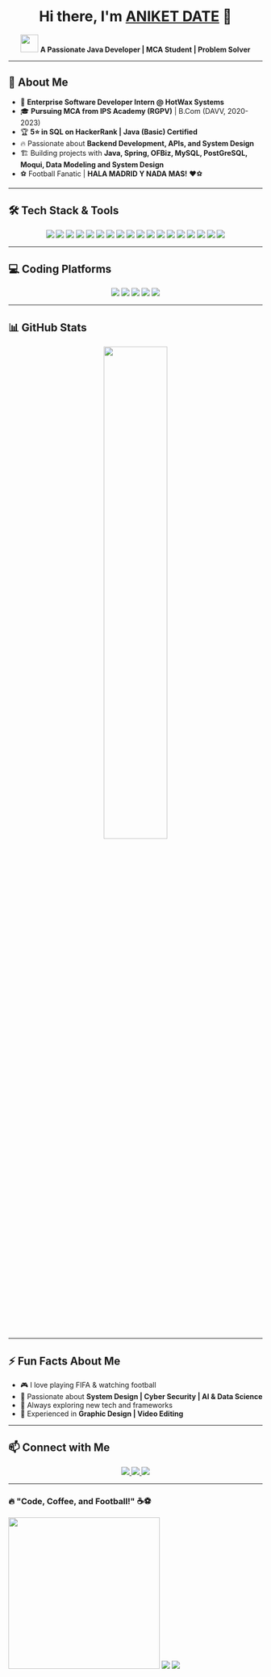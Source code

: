<h1 align="center">Hi there, I'm <a href="https://github.com/Ani-D22">ANIKET DATE</a> 👋</h1>

<p align="center">
  <img src="https://media.giphy.com/media/hvRJCLFzcasrR4ia7z/giphy.gif" width="35">
  <b>A Passionate Java Developer | MCA Student | Problem Solver</b>
</p>

---

## 🚀 About Me
- 💼 **Enterprise Software Developer Intern @ HotWax Systems**
- 🎓 **Pursuing MCA from IPS Academy (RGPV)** | B.Com  (DAVV, 2020-2023)
- 🏆 **5⭐ in SQL on HackerRank | Java (Basic) Certified**
- 🔥 Passionate about **Backend Development, APIs, and System Design**
- 🏗️ Building projects with **Java, Spring, OFBiz, MySQL, PostGreSQL, Moqui, Data Modeling and System Design**
- ⚽ Football Fanatic | **HALA MADRID Y NADA MAS!** ❤️⚽

---

## 🛠️ Tech Stack & Tools
<p align="center">
  <img src="https://img.shields.io/badge/Java-%23ED8B00.svg?style=for-the-badge&logo=java&logoColor=white">
  <img src="https://img.shields.io/badge/Spring-%236DB33F.svg?style=for-the-badge&logo=spring&logoColor=white">
  <img src="https://img.shields.io/badge/Jakarta%20EE-%23007ACC.svg?style=for-the-badge&logo=jakartaee&logoColor=white">
  <img src="https://img.shields.io/badge/PostgreSQL-%23336791.svg?style=for-the-badge&logo=postgresql&logoColor=white">
  <img src="https://img.shields.io/badge/MySQL-%2307405e.svg?style=for-the-badge&logo=mysql&logoColor=white">
  <img src="https://img.shields.io/badge/Linux-%23FCC624.svg?style=for-the-badge&logo=linux&logoColor=black">
  <img src="https://img.shields.io/badge/C-%2300599C.svg?style=for-the-badge&logo=c&logoColor=white">
  <img src="https://img.shields.io/badge/C++-%2300599C.svg?style=for-the-badge&logo=c%2B%2B&logoColor=white">
  <img src="https://img.shields.io/badge/Docker-%232496ED.svg?style=for-the-badge&logo=docker&logoColor=white">
  <img src="https://img.shields.io/badge/Postman-%23FF6C37.svg?style=for-the-badge&logo=postman&logoColor=white">
  <img src="https://img.shields.io/badge/IntelliJ%20IDEA-%23000000.svg?style=for-the-badge&logo=intellij-idea&logoColor=white">
  <img src="https://img.shields.io/badge/VS%20Code-%23007ACC.svg?style=for-the-badge&logo=visual-studio-code&logoColor=white">
  <img src="https://img.shields.io/badge/Eclipse-%232C2255.svg?style=for-the-badge&logo=eclipse&logoColor=white">
  <img src="https://img.shields.io/badge/Python-%233776AB.svg?style=for-the-badge&logo=python&logoColor=white">
  <img src="https://img.shields.io/badge/HTML-%23E34F26.svg?style=for-the-badge&logo=html5&logoColor=white">
  <img src="https://img.shields.io/badge/CSS-%231572B6.svg?style=for-the-badge&logo=css3&logoColor=white">
  <img src="https://img.shields.io/badge/H2-%2312100E.svg?style=for-the-badge&logo=h2&logoColor=white">
  <img src="https://img.shields.io/badge/OracleDB-%23F80000.svg?style=for-the-badge&logo=oracle&logoColor=white">
  
</p>

---

## 💻 Coding Platforms
<p align="center">
  <img src="https://img.shields.io/badge/GitHub-%2312100E.svg?style=for-the-badge&logo=github&logoColor=white">
  <img src="https://img.shields.io/badge/LeetCode-%23FFA116.svg?style=for-the-badge&logo=leetcode&logoColor=black">
  <img src="https://img.shields.io/badge/HackerRank-%232EC866.svg?style=for-the-badge&logo=hackerrank&logoColor=white">
  <img src="https://img.shields.io/badge/CodeChef-%230F9D58.svg?style=for-the-badge&logo=codechef&logoColor=white">
  <img src="https://img.shields.io/badge/GeeksforGeeks-%2310723D.svg?style=for-the-badge&logo=geeksforgeeks&logoColor=white">
</p>

---

## 📊 GitHub Stats
<p align="center">
  <img src="https://github-readme-stats.vercel.app/api?username=ANi-D22&show_icons=true&theme=dark" width="50%">
</p>

---

## ⚡ Fun Facts About Me
- 🎮 I love playing FIFA & watching football
- 🤖 Passionate about **System Design | Cyber Security | AI & Data Science**
- 🚀 Always exploring new tech and frameworks
- 🎨 Experienced in **Graphic Design | Video Editing**  

---

## 📫 Connect with Me
<p align="center">
  <a href="https://www.linkedin.com/in/contactaniketdate">
    <img src="https://img.shields.io/badge/LinkedIn-%230A66C2.svg?style=for-the-badge&logo=linkedin&logoColor=white">
  </a>
  <a href="mailto:dateaniket07@gmail.com">
    <img src="https://img.shields.io/badge/Gmail-D14836?style=for-the-badge&logo=gmail&logoColor=white">
  </a>
  <a href="https://github.com/Ani-D22">
    <img src="https://img.shields.io/badge/GitHub-%2312100E.svg?style=for-the-badge&logo=github&logoColor=white">
  </a>
</p>

---

### 🔥 **"Code, Coffee, and Football!"** ☕⚽<p align="center">
<p align="center">
  <div height="200px">
  
  <img src="https://media1.giphy.com/media/v1.Y2lkPTc5MGI3NjExMGRiNmp3cHlqeDhhNnB6anJ1cW93eXF0eHRjYWo4YWNzajd5NXM4OCZlcD12MV9pbnRlcm5hbF9naWZfYnlfaWQmY3Q9Zw/12W5Sg2koWYnwA/giphy.gif" width="300">
  <img src="https://media1.giphy.com/media/v1.Y2lkPTc5MGI3NjExZzZ4NG1qeGkwc24xaXJvdHQ0anFpMmt4aWlieTA4eGhxM3lxcmRuciZlcD12MV9pbnRlcm5hbF9naWZfYnlfaWQmY3Q9Zw/12yjKJaLB7DuG4/giphy.gif"/>
  <img src="https://media0.giphy.com/media/v1.Y2lkPTc5MGI3NjExZHRjYzB5enViMXZtYzhzb3QzdXp3eDB4dmZ0bWcyenczanA0c2J0ZCZlcD12MV9pbnRlcm5hbF9naWZfYnlfaWQmY3Q9Zw/m9QEBUSAdJ7ApIkekw/giphy.gif">
  </div>
</p>

